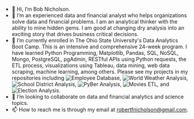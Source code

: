 - 👋 Hi, I’m Bob Nicholson.
- 👀 I’m an experienced data and financial analyst who helps organizations solve data and financial problems. I am an analytical thinker with the ability to 
mine hidden gems. I am good at changing dry analysis into an exciting story that drives business critical decisions.
- 🌱 I’m currently enrolled in The Ohio State University's Data Analytics Boot Camp. This is an intensive and comprehensive 24-week program. I have learned Python 
Programming, Matplotlib, Pandas, SQL, NoSQL, Mongo, PostgreSQL, pgAdmin, RESTful APIs using Python requests, the ETL process, visualizations using Tableau, 
data mining, web data scraping, machine learning, among others. Please see my projects in my repositories including ![Employee Database](https://github.com/Robertfnicholson/Pewlett-Hackard-Analysis), ![World Weather Analysis](https://github.com/Robertfnicholson/World_Weather_Analysis), ![School District Analysis](https://github.com/Robertfnicholson/School_District_Analysis), ![PyBer Analysis](https://github.com/Robertfnicholson/PyBer_Analysis), ![Movies ETL](https://github.com/Robertfnicholson/Movies_ETL), and ![Election Analysis](https://github.com/Robertfnicholson/Election_Analysis). 
- 💞️ I’m looking to collaborate on data and financial analytics and science topics. 
- 📫 How to reach me is through my email at robertfnicholson@gmail.com.

<!---
Robertfnicholson/Robertfnicholson is a ✨ special ✨ repository because its `README.md` (this file) appears on your GitHub profile.
You can click the Preview link to take a look at your changes.
--->
